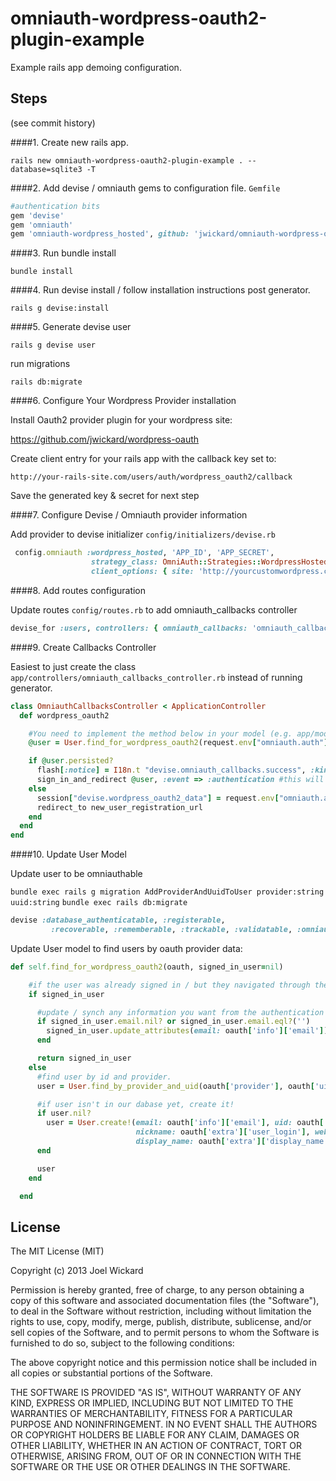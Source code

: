 omniauth-wordpress-oauth2-plugin-example
========================================

Example rails app demoing configuration.

## Steps
(see commit history)

####1. Create new rails app.
  
```rails new omniauth-wordpress-oauth2-plugin-example . --database=sqlite3 -T``` 

####2. Add devise / omniauth gems to configuration file. `Gemfile`

```ruby
#authentication bits
gem 'devise'
gem 'omniauth'
gem 'omniauth-wordpress_hosted', github: 'jwickard/omniauth-wordpress-oauth2-plugin'  
```
####3. Run bundle install

`bundle install`

####4. Run devise install / follow installation instructions post generator.

`rails g devise:install`

####5. Generate devise user

`rails g devise user`

run migrations

`rails db:migrate`

####6. Configure Your Wordpress Provider installation 

Install Oauth2 provider plugin for your wordpress site:

https://github.com/jwickard/wordpress-oauth

Create client entry for your rails app with the callback key set to:

```
http://your-rails-site.com/users/auth/wordpress_oauth2/callback
```

Save the generated key & secret for next step

####7. Configure Devise / Omniauth provider information

Add provider to devise initializer `config/initializers/devise.rb`

```ruby
 config.omniauth :wordpress_hosted, 'APP_ID', 'APP_SECRET',
                  strategy_class: OmniAuth::Strategies::WordpressHosted,
                  client_options: { site: 'http://yourcustomwordpress.com' }
```

####8. Add routes configuration

Update routes `config/routes.rb` to add omniauth_callbacks controller

```ruby
devise_for :users, controllers: { omniauth_callbacks: 'omniauth_callbacks' }
```

####9. Create Callbacks Controller

Easiest to just create the class `app/controllers/omniauth_callbacks_controller.rb` instead of running generator.

```ruby
class OmniauthCallbacksController < ApplicationController
  def wordpress_oauth2

    #You need to implement the method below in your model (e.g. app/models/user.rb)
    @user = User.find_for_wordpress_oauth2(request.env["omniauth.auth"], current_user)

    if @user.persisted?
      flash[:notice] = I18n.t "devise.omniauth_callbacks.success", :kind => "Wordpress Oauth2"
      sign_in_and_redirect @user, :event => :authentication #this will throw if @user is not activated
    else
      session["devise.wordpress_oauth2_data"] = request.env["omniauth.auth"]
      redirect_to new_user_registration_url
    end
  end
end
```

####10. Update User Model

Update user to be omniauthable

`bundle exec rails g migration AddProviderAndUuidToUser provider:string uuid:string`
`bundle exec rails db:migrate`

```ruby
devise :database_authenticatable, :registerable,
         :recoverable, :rememberable, :trackable, :validatable, :omniauthable
```

Update User model to find users by oauth provider data:

```ruby
def self.find_for_wordpress_oauth2(oauth, signed_in_user=nil)

    #if the user was already signed in / but they navigated through the authorization with wordpress
    if signed_in_user

      #update / synch any information you want from the authentication service.
      if signed_in_user.email.nil? or signed_in_user.email.eql?('')
        signed_in_user.update_attributes(email: oauth['info']['email'])
      end

      return signed_in_user
    else
      #find user by id and provider.
      user = User.find_by_provider_and_uid(oauth['provider'], oauth['uid'])

      #if user isn't in our dabase yet, create it!
      if user.nil?
        user = User.create!(email: oauth['info']['email'], uid: oauth['uid'], provider: oauth['provider'],
                            nickname: oauth['extra']['user_login'], website: oauth['info']['urls']['Website'],
                            display_name: oauth['extra']['display_name'])
      end

      user
    end

  end
```

## License

The MIT License (MIT)

Copyright (c) 2013 Joel Wickard

Permission is hereby granted, free of charge, to any person obtaining a copy of
this software and associated documentation files (the "Software"), to deal in
the Software without restriction, including without limitation the rights to
use, copy, modify, merge, publish, distribute, sublicense, and/or sell copies of
the Software, and to permit persons to whom the Software is furnished to do so,
subject to the following conditions:

The above copyright notice and this permission notice shall be included in all
copies or substantial portions of the Software.

THE SOFTWARE IS PROVIDED "AS IS", WITHOUT WARRANTY OF ANY KIND, EXPRESS OR
IMPLIED, INCLUDING BUT NOT LIMITED TO THE WARRANTIES OF MERCHANTABILITY, FITNESS
FOR A PARTICULAR PURPOSE AND NONINFRINGEMENT. IN NO EVENT SHALL THE AUTHORS OR
COPYRIGHT HOLDERS BE LIABLE FOR ANY CLAIM, DAMAGES OR OTHER LIABILITY, WHETHER
IN AN ACTION OF CONTRACT, TORT OR OTHERWISE, ARISING FROM, OUT OF OR IN
CONNECTION WITH THE SOFTWARE OR THE USE OR OTHER DEALINGS IN THE SOFTWARE.
